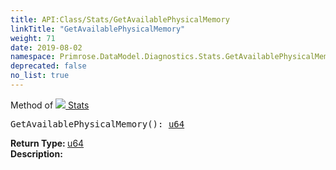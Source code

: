 ```yaml
---
title: API:Class/Stats/GetAvailablePhysicalMemory
linkTitle: "GetAvailablePhysicalMemory"
weight: 71
date: 2019-08-02
namespace: Primrose.DataModel.Diagnostics.Stats.GetAvailablePhysicalMemory
deprecated: false
no_list: true
---
```

Method of <a href="/docs/api-reference/Class/Stats"><img src="/icons/silk/default.png"/>&nbsp;Stats</a>
<pre class="method-declaration">
GetAvailablePhysicalMemory(): <a class="type" href="/docs/api-reference/System/Primitives#uint64">u64</a></pre>
<b>Return Type: </b>
<a class="type" href="/docs/api-reference/System/Primitives#uint64">u64</a>
<br/>
<b>Description: </b>